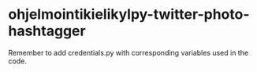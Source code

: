 # ohjelmointikielikylpy-twitter-photo-hashtagger

Remember to add credentials.py with corresponding variables used in the code.
